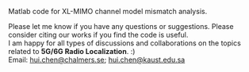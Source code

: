 Matlab code for XL-MIMO channel model mismatch analysis.


Please let me know if you have any questions or suggestions. Please consider citing our works if you find the code is useful.\
I am happy for all types of discussions and collaborations on the topics related to **5G/6G Radio Localization**. :)
\
Email: hui.chen@chalmers.se; hui.chen@kaust.edu.sa
